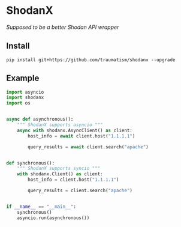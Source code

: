 # ShodanX
_Supposed to be a better Shodan API wrapper_

## Install

`pip install git+https://github.com/traumatism/shodanx --upgrade`


## Example

```py
import asyncio
import shodanx
import os


async def asynchronous():
    """ ShodanX supports asyncio """
    async with shodanx.AsyncClient() as client:
        host_info = await client.host("1.1.1.1")

        query_results = await client.search("apache")


def synchronous():
    """ ShodanX supports syncio """
    with shodanx.Client() as client:
        host_info = client.host("1.1.1.1")

        query_results = client.search("apache")


if __name__ == "__main__":
    synchronous()
    asyncio.run(asynchronous())

```
